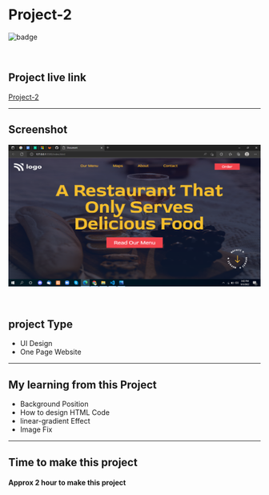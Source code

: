 # Project-2


![badge](https://img.shields.io/badge/Technologies-HTML/CSS-green)

<br>

## Project live link
[Project-2](# "Not yet")

<hr>

## Screenshot
![](./Screenshot.png)

<br>

## project Type
- UI Design
- One Page Website

<hr>

## My learning from this Project
- Background Position
- How to design HTML Code
- linear-gradient Effect
- Image Fix

<hr>

## Time to make this project
#### Approx 2 hour to make this project
